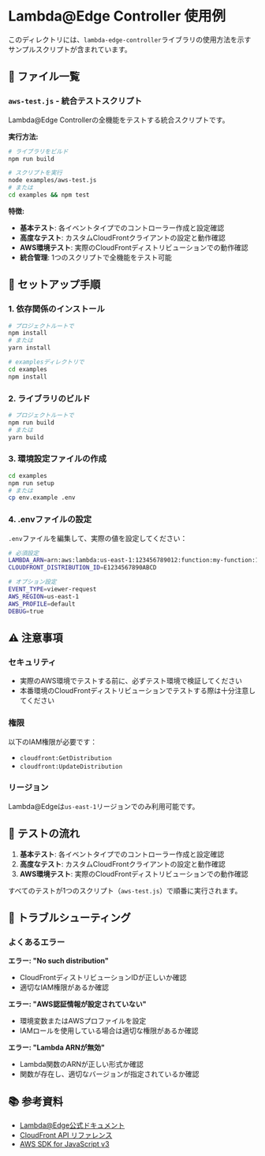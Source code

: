 # Lambda@Edge Controller 使用例

このディレクトリには、`lambda-edge-controller`ライブラリの使用方法を示すサンプルスクリプトが含まれています。

## 📁 ファイル一覧

### `aws-test.js` - 統合テストスクリプト
Lambda@Edge Controllerの全機能をテストする統合スクリプトです。

**実行方法:**
```bash
# ライブラリをビルド
npm run build

# スクリプトを実行
node examples/aws-test.js
# または
cd examples && npm test
```

**特徴:**
- **基本テスト**: 各イベントタイプでのコントローラー作成と設定確認
- **高度なテスト**: カスタムCloudFrontクライアントの設定と動作確認
- **AWS環境テスト**: 実際のCloudFrontディストリビューションでの動作確認
- **統合管理**: 1つのスクリプトで全機能をテスト可能

## 🚀 セットアップ手順

### 1. 依存関係のインストール
```bash
# プロジェクトルートで
npm install
# または
yarn install

# examplesディレクトリで
cd examples
npm install
```

### 2. ライブラリのビルド
```bash
# プロジェクトルートで
npm run build
# または
yarn build
```

### 3. 環境設定ファイルの作成
```bash
cd examples
npm run setup
# または
cp env.example .env
```

### 4. .envファイルの設定
`.env`ファイルを編集して、実際の値を設定してください：

```bash
# 必須設定
LAMBDA_ARN=arn:aws:lambda:us-east-1:123456789012:function:my-function:1
CLOUDFRONT_DISTRIBUTION_ID=E1234567890ABCD

# オプション設定
EVENT_TYPE=viewer-request
AWS_REGION=us-east-1
AWS_PROFILE=default
DEBUG=true
```

## ⚠️ 注意事項

### セキュリティ
- 実際のAWS環境でテストする前に、必ずテスト環境で検証してください
- 本番環境のCloudFrontディストリビューションでテストする際は十分注意してください

### 権限
以下のIAM権限が必要です：
- `cloudfront:GetDistribution`
- `cloudfront:UpdateDistribution`

### リージョン
Lambda@Edgeは`us-east-1`リージョンでのみ利用可能です。

## 🧪 テストの流れ

1. **基本テスト**: 各イベントタイプでのコントローラー作成と設定確認
2. **高度なテスト**: カスタムCloudFrontクライアントの設定と動作確認  
3. **AWS環境テスト**: 実際のCloudFrontディストリビューションでの動作確認

すべてのテストが1つのスクリプト（`aws-test.js`）で順番に実行されます。

## 🔧 トラブルシューティング

### よくあるエラー

**エラー: "No such distribution"**
- CloudFrontディストリビューションIDが正しいか確認
- 適切なIAM権限があるか確認

**エラー: "AWS認証情報が設定されていない"**
- 環境変数またはAWSプロファイルを設定
- IAMロールを使用している場合は適切な権限があるか確認

**エラー: "Lambda ARNが無効"**
- Lambda関数のARNが正しい形式か確認
- 関数が存在し、適切なバージョンが指定されているか確認

## 📚 参考資料

- [Lambda@Edge公式ドキュメント](https://docs.aws.amazon.com/AmazonCloudFront/latest/DeveloperGuide/lambda-at-the-edge.html)
- [CloudFront API リファレンス](https://docs.aws.amazon.com/cloudfront/latest/APIReference/)
- [AWS SDK for JavaScript v3](https://docs.aws.amazon.com/sdk-for-javascript/v3/developer-guide/)
